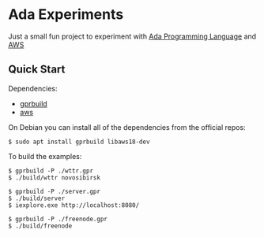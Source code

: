 # Ada Experiments

Just a small fun project to experiment with [Ada Programming Language](https://www.adaic.org/) and [AWS](https://github.com/AdaCore/aws)

## Quick Start

Dependencies:
- [gprbuild](https://github.com/AdaCore/gprbuild)
- [aws](https://github.com/AdaCore/aws)

On Debian you can install all of the dependencies from the official repos:

```console
$ sudo apt install gprbuild libaws18-dev
```

To build the examples:

```console
$ gprbuild -P ./wttr.gpr
$ ./build/wttr novosibirsk

$ gprbuild -P ./server.gpr
$ ./build/server
$ iexplore.exe http://localhost:8080/

$ gprbuild -P ./freenode.gpr
$ ./build/freenode
```
